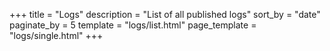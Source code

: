 +++
title = "Logs"
description = "List of all published logs"
sort_by = "date"
paginate_by = 5
template = "logs/list.html"
page_template = "logs/single.html"
+++
